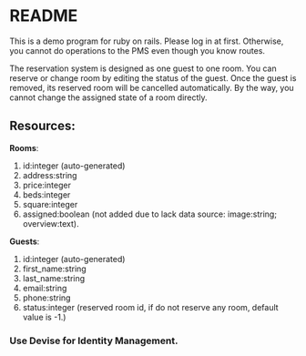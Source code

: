 # README

This is a demo program for ruby on rails. Please log in at first. Otherwise, you cannot do operations to the PMS even though you know routes.

The reservation system is designed as one guest to one room. You can reserve or change room by editing the status of the guest. Once the guest is removed, its reserved room will be cancelled automatically. By the way, you cannot change the assigned state of a room directly.

## Resources:

**Rooms**:

1. id:integer (auto-generated)
2. address:string
3. price:integer
4. beds:integer
5. square:integer
6. assigned:boolean
   (not added due to lack data source: image:string; overview:text).

**Guests**:

1. id:integer (auto-generated)
2. first_name:string
3. last_name:string
4. email:string
5. phone:string
6. status:integer (reserved room id, if do not reserve any room, default value is -1.)

### Use Devise for Identity Management.
